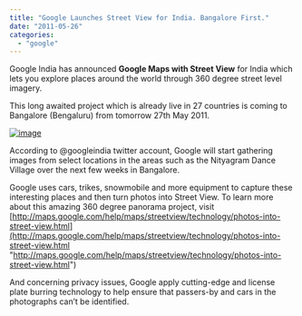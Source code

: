 ```yaml
---
title: "Google Launches Street View for India. Bangalore First."
date: "2011-05-26"
categories: 
  - "google"
---
```


Google India has announced **Google Maps with Street View** for India which lets you explore places around the world through 360 degree street level imagery.

This long awaited project which is already live in 27 countries is coming to Bangalore (Bengaluru) from tomorrow 27th May 2011.

[![image](http://lh5.ggpht.com/-p-QM2phXHnQ/Td5pO-2LrPI/AAAAAAAACCc/WMrYsO3l6eU/image_thumb.png?imgmax=800 "image")](http://lh3.ggpht.com/-inkgurcJlEY/Td5pNpqGotI/AAAAAAAACCY/-By1wSBBJRo/s1600-h/image%25255B2%25255D.png)

According to @googleindia twitter account, Google will start gathering images from select locations in the areas such as the Nityagram Dance Village over the next few weeks in Bangalore.

Google uses cars, trikes, snowmobile and more equipment to capture these interesting places and then turn photos into Street View. To learn more about this amazing 360 degree panorama project, visit [http://maps.google.com/help/maps/streetview/technology/photos-into-street-view.html](http://maps.google.com/help/maps/streetview/technology/photos-into-street-view.html "http://maps.google.com/help/maps/streetview/technology/photos-into-street-view.html")

And concerning privacy issues, Google apply cutting-edge and license plate burring technology to help ensure that passers-by and cars in the photographs can’t be identified.
